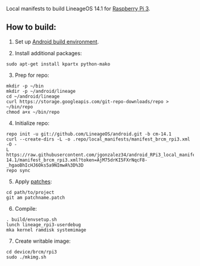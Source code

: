 Local manifests to build LineageOS 14.1 for [Raspberry Pi 3](http://konstakang.com/devices/rpi3/CM14.1).

How to build:
-------------

1. Set up [Android build environment](https://source.android.com/setup/initializing).

2. Install additional packages:

```
sudo apt-get install kpartx python-mako
```

3. Prep for repo:

```
mkdir -p ~/bin
mkdir -p ~/android/lineage
cd ~/android/lineage
curl https://storage.googleapis.com/git-repo-downloads/repo > ~/bin/repo
chmod a+x ~/bin/repo
```

4. Initialize repo:

```
repo init -u git://github.com/LineageOS/android.git -b cm-14.1
curl --create-dirs -L -o .repo/local_manifests/manifest_brcm_rpi3.xml -O -
L https://raw.githubusercontent.com/jgonzalez34/android_RPi3_local_manifest/cm-14.1/manifest_brcm_rpi3.xml?token=AjM75drKI5FXrNqcF8-_hgaoBhIcHJ6Oks5a9NImwA%3D%3D
repo sync
```

5. Apply [patches](https://github.com/lineage-rpi/android_local_manifest/tree/cm-14.1/patches):

```
cd path/to/project
git am patchname.patch
```

6. Compile:

```
. build/envsetup.sh
lunch lineage_rpi3-userdebug
mka kernel ramdisk systemimage
```

7. Create writable image:

```
cd device/brcm/rpi3
sudo ./mkimg.sh
```
